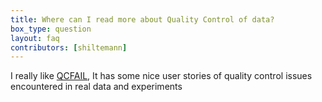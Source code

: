 ```yaml
---
title: Where can I read more about Quality Control of data?
box_type: question
layout: faq
contributors: [shiltemann]
---
```


I really like [QCFAIL](https://sequencing.qcfail.com/), It has some nice user stories of quality control issues encountered in real data and experiments

